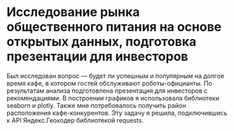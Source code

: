 
Исследование рынка общественного питания на основе открытых данных, подготовка презентации для инвесторов
=====================================

Был исследован вопрос — будет ли успешным и популярным на долгое время кафе, в
котором гостей обслуживают роботы-официанты. По результатам анализа подготовлена
презентация для инвесторов с рекомендациями. В построении графиков я использовала
библиотеки seaborn и plotly. Также мне потребовалось получить район расположения
кафе-конкурентов. Эту задачу я решила, подключившись к API Яндекс.Геокодер
библиотекой requests.